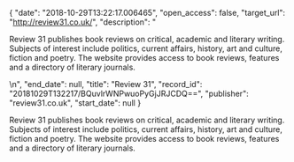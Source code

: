 {
  "date": "2018-10-29T13:22:17.006465", 
  "open_access": false, 
  "target_url": "http://review31.co.uk/", 
  "description": "<p>Review 31 publishes book reviews on critical, academic and literary writing. Subjects of interest include politics, current affairs, history, art and culture, fiction and poetry. The website provides access to book reviews, features and a directory of literary journals.</p>\n", 
  "end_date": null, 
  "title": "Review 31", 
  "record_id": "20181029T132217/BQuvlrWNPwuoPyGjJRJCDQ==", 
  "publisher": "review31.co.uk", 
  "start_date": null
}

<p>Review 31 publishes book reviews on critical, academic and literary writing. Subjects of interest include politics, current affairs, history, art and culture, fiction and poetry. The website provides access to book reviews, features and a directory of literary journals.</p>
